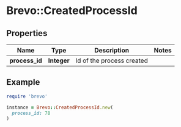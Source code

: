 # Brevo::CreatedProcessId

## Properties

| Name | Type | Description | Notes |
| ---- | ---- | ----------- | ----- |
| **process_id** | **Integer** | Id of the process created |  |

## Example

```ruby
require 'brevo'

instance = Brevo::CreatedProcessId.new(
  process_id: 78
)
```

